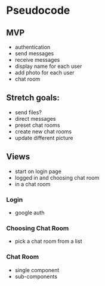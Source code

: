 # Pseudocode

## MVP

- authentication
- send messages
- receive messages
- display name for each user
- add photo for each user
- chat room

## Stretch goals:

- send files?
- direct messages
- preset chat rooms
- create new chat rooms
- update different picture

## Views

- start on login page
- logged in and choosing chat room
- in a chat room

### Login

- google auth

### Choosing Chat Room

- pick a chat room from a list

### Chat Room

- single component
- sub-components
